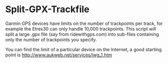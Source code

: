 # Split-GPX-Trackfile

Garmin GPS devices have limits on the number of trackpoints per track, for example the Etrex30 can only handle 10,000 trackpoints.   This script will split a large .gpx file (say from ridewithgps.com) into sub-files containing only the number of trackpoints you specify.

You can find the limit of a particular device on the Internet, a good starting point is http://www.aukweb.net/services/lwg_1.htm

